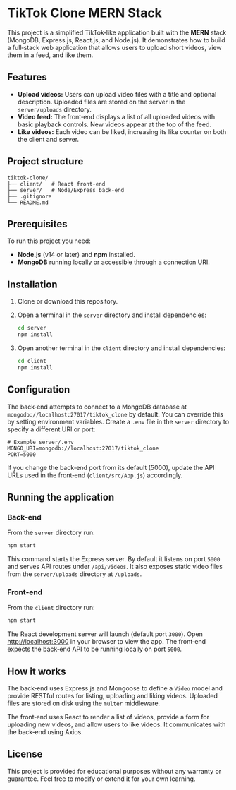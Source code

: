 # TikTok Clone MERN Stack

This project is a simplified TikTok‑like application built with the **MERN** stack (MongoDB, Express.js, React.js, and Node.js). It demonstrates how to build a full‑stack web application that allows users to upload short videos, view them in a feed, and like them.

## Features

- **Upload videos:** Users can upload video files with a title and optional description. Uploaded files are stored on the server in the `server/uploads` directory.
- **Video feed:** The front‑end displays a list of all uploaded videos with basic playback controls. New videos appear at the top of the feed.
- **Like videos:** Each video can be liked, increasing its like counter on both the client and server.

## Project structure

```
tiktok‑clone/
├── client/   # React front‑end
├── server/   # Node/Express back‑end
├── .gitignore
└── README.md
```

## Prerequisites

To run this project you need:

- **Node.js** (v14 or later) and **npm** installed.
- **MongoDB** running locally or accessible through a connection URI.

## Installation

1. Clone or download this repository.
2. Open a terminal in the `server` directory and install dependencies:

   ```bash
   cd server
   npm install
   ```

3. Open another terminal in the `client` directory and install dependencies:

   ```bash
   cd client
   npm install
   ```

## Configuration

The back‑end attempts to connect to a MongoDB database at `mongodb://localhost:27017/tiktok_clone` by default. You can override this by setting environment variables. Create a `.env` file in the `server` directory to specify a different URI or port:

```
# Example server/.env
MONGO_URI=mongodb://localhost:27017/tiktok_clone
PORT=5000
```

If you change the back‑end port from its default (5000), update the API URLs used in the front‑end (`client/src/App.js`) accordingly.

## Running the application

### Back‑end

From the `server` directory run:

```bash
npm start
```

This command starts the Express server. By default it listens on port `5000` and serves API routes under `/api/videos`. It also exposes static video files from the `server/uploads` directory at `/uploads`.

### Front‑end

From the `client` directory run:

```bash
npm start
```

The React development server will launch (default port `3000`). Open [http://localhost:3000](http://localhost:3000) in your browser to view the app. The front‑end expects the back‑end API to be running locally on port `5000`.

## How it works

The back‑end uses Express.js and Mongoose to define a `Video` model and provide RESTful routes for listing, uploading and liking videos. Uploaded files are stored on disk using the `multer` middleware.

The front‑end uses React to render a list of videos, provide a form for uploading new videos, and allow users to like videos. It communicates with the back‑end using Axios.

## License

This project is provided for educational purposes without any warranty or guarantee. Feel free to modify or extend it for your own learning.